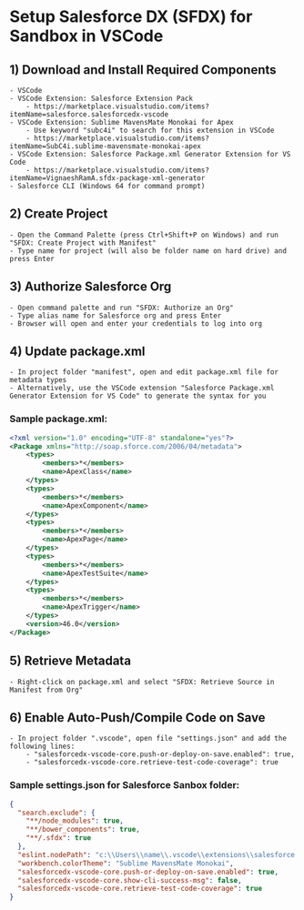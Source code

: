 # Setup Salesforce DX (SFDX) for Sandbox in VSCode

## 1) Download and Install Required Components
    - VSCode
    - VSCode Extension: Salesforce Extension Pack
        - https://marketplace.visualstudio.com/items?itemName=salesforce.salesforcedx-vscode
    - VSCode Extension: Sublime MavensMate Monokai for Apex
        - Use keyword "subc4i" to search for this extension in VSCode
        - https://marketplace.visualstudio.com/items?itemName=SubC4i.sublime-mavensmate-monokai-apex
    - VSCode Extension: Salesforce Package.xml Generator Extension for VS Code
        - https://marketplace.visualstudio.com/items?itemName=VignaeshRamA.sfdx-package-xml-generator
    - Salesforce CLI (Windows 64 for command prompt)

## 2) Create Project
    - Open the Command Palette (press Ctrl+Shift+P on Windows) and run "SFDX: Create Project with Manifest"
    - Type name for project (will also be folder name on hard drive) and press Enter

## 3) Authorize Salesforce Org
    - Open command palette and run "SFDX: Authorize an Org"
    - Type alias name for Salesforce org and press Enter
    - Browser will open and enter your credentials to log into org

## 4) Update package.xml
    - In project folder "manifest", open and edit package.xml file for metadata types
    - Alternatively, use the VSCode extension "Salesforce Package.xml Generator Extension for VS Code" to generate the syntax for you

### Sample package.xml:
~~~xml
<?xml version="1.0" encoding="UTF-8" standalone="yes"?>
<Package xmlns="http://soap.sforce.com/2006/04/metadata">
    <types>
        <members>*</members>
        <name>ApexClass</name>
    </types>
    <types>
        <members>*</members>
        <name>ApexComponent</name>
    </types>
    <types>
        <members>*</members>
        <name>ApexPage</name>
    </types>
    <types>
        <members>*</members>
        <name>ApexTestSuite</name>
    </types>
    <types>
        <members>*</members>
        <name>ApexTrigger</name>
    </types>
    <version>46.0</version>
</Package>
~~~

## 5) Retrieve Metadata
    - Right-click on package.xml and select "SFDX: Retrieve Source in Manifest from Org"

## 6) Enable Auto-Push/Compile Code on Save
    - In project folder ".vscode", open file "settings.json" and add the following lines:
        - "salesforcedx-vscode-core.push-or-deploy-on-save.enabled": true,
        - "salesforcedx-vscode-core.retrieve-test-code-coverage": true

### Sample settings.json for Salesforce Sanbox folder:
~~~json
{
  "search.exclude": {
    "**/node_modules": true,
    "**/bower_components": true,
    "**/.sfdx": true
  },
  "eslint.nodePath": "c:\\Users\\name\\.vscode\\extensions\\salesforce.salesforcedx-vscode-lwc-46.7.0\\node_modules",
  "workbench.colorTheme": "Sublime MavensMate Monokai",
  "salesforcedx-vscode-core.push-or-deploy-on-save.enabled": true,
  "salesforcedx-vscode-core.show-cli-success-msg": false,
  "salesforcedx-vscode-core.retrieve-test-code-coverage": true
}
~~~